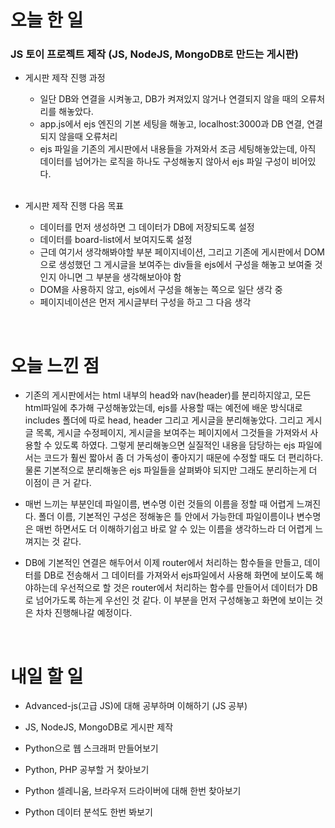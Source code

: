 # 오늘 한 일

### JS 토이 프로젝트 제작 (JS, NodeJS, MongoDB로 만드는 게시판)

- 게시판 제작 진행 과정

  - 일단 DB와 연결을 시켜놓고, DB가 켜져있지 않거나 연결되지 않을 때의 오류처리를 해놓았다.
  - app.js에서 ejs 엔진의 기본 세팅을 해놓고, localhost:3000과 DB 연결, 연결되지 않을때 오류처리
  - ejs 파일을 기존의 게시판에서 내용들을 가져와서 조금 세팅해놓았는데, 아직 데이터를 넘어가는 로직을 하나도 구성해놓지 않아서 ejs 파일 구성이 비어있다.

  <br />

- 게시판 제작 진행 다음 목표

  - 데이터를 먼저 생성하면 그 데이터가 DB에 저장되도록 설정
  - 데이터를 board-list에서 보여지도록 설정
  - 근데 여기서 생각해봐야할 부분 페이지네이션, 그리고 기존에 게시판에서 DOM으로 생성했던 그 게시글을 보여주는 div들을 ejs에서 구성을 해놓고 보여줄 것 인지 아니면 그 부분을 생각해보아야 함
  - DOM을 사용하지 않고, ejs에서 구성을 해놓는 쪽으로 일단 생각 중
  - 페이지네이션은 먼저 게시글부터 구성을 하고 그 다음 생각

<br />

# 오늘 느낀 점

- 기존의 게시판에서는 html 내부의 head와 nav(header)를 분리하지않고, 모든 html파일에 추가해 구성해놓았는데, ejs를 사용할 때는 예전에 배운 방식대로 includes 폴더에 따로 head, header 그리고 게시글을 분리해놓았다. 그리고 게시글 목록, 게시글 수정페이지, 게시글을 보여주는 페이지에서 그것들을 가져와서 사용할 수 있도록 하였다. 그렇게 분리해놓으면 실질적인 내용을 담당하는 ejs 파일에서는 코드가 훨씬 짧아서 좀 더 가독성이 좋아지기 때문에 수정할 때도 더 편리하다. 물론 기본적으로 분리해놓은 ejs 파일들을 살펴봐야 되지만 그래도 분리하는게 더 이점이 큰 거 같다.

- 매번 느끼는 부분인데 파일이름, 변수명 이런 것들의 이름을 정할 때 어렵게 느껴진다. 폴더 이름, 기본적인 구성은 정해놓은 틀 안에서 가능한데 파일이름이나 변수명은 매번 하면서도 더 이해하기쉽고 바로 알 수 있는 이름을 생각하느라 더 어렵게 느껴지는 것 같다.

- DB에 기본적인 연결은 해두어서 이제 router에서 처리하는 함수들을 만들고, 데이터를 DB로 전송해서 그 데이터를 가져와서 ejs파일에서 사용해 화면에 보이도록 해야하는데 우선적으로 할 것은 router에서 처리하는 함수를 만들어서 데이터가 DB로 넘어가도록 하는게 우선인 것 같다. 이 부분을 먼저 구성해놓고 화면에 보이는 것은 차차 진행해나갈 예정이다.

<br />

# 내일 할 일

- Advanced-js(고급 JS)에 대해 공부하며 이해하기 (JS 공부)

- JS, NodeJS, MongoDB로 게시판 제작

- Python으로 웹 스크래퍼 만들어보기

- Python, PHP 공부할 거 찾아보기

- Python 셀레니움, 브라우저 드라이버에 대해 한번 찾아보기

- Python 데이터 분석도 한번 봐보기
